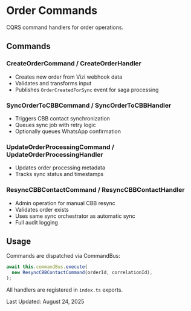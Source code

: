 # Order Commands

CQRS command handlers for order operations.

## Commands

### CreateOrderCommand / CreateOrderHandler

- Creates new order from Vizi webhook data
- Validates and transforms input
- Publishes `OrderCreatedForSync` event for saga processing

### SyncOrderToCBBCommand / SyncOrderToCBBHandler

- Triggers CBB contact synchronization
- Queues sync job with retry logic
- Optionally queues WhatsApp confirmation

### UpdateOrderProcessingCommand / UpdateOrderProcessingHandler

- Updates order processing metadata
- Tracks sync status and timestamps

### ResyncCBBContactCommand / ResyncCBBContactHandler

- Admin operation for manual CBB resync
- Validates order exists
- Uses same sync orchestrator as automatic sync
- Full audit logging

## Usage

Commands are dispatched via CommandBus:

```typescript
await this.commandBus.execute(
  new ResyncCBBContactCommand(orderId, correlationId),
);
```

All handlers are registered in `index.ts` exports.

Last Updated: August 24, 2025
